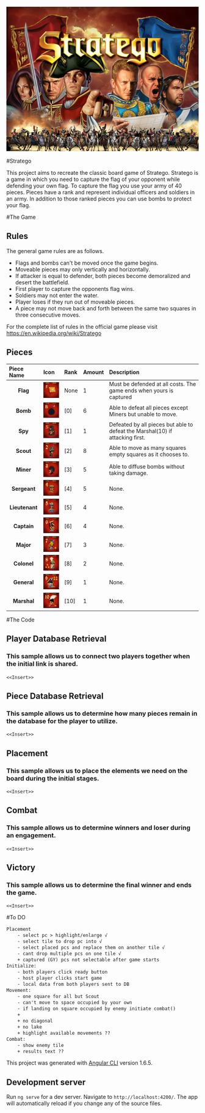 
![image](./src/assets/img/cover.png)

#Stratego

This project aims to recreate the classic board game of Stratego.  Stratego is a game in which you need to capture the flag of your opponent while defending your own flag. To capture the flag you use your army of 40 pieces. Pieces have a rank and represent individual officers and soldiers in an army. In addition to those ranked pieces you can use bombs to protect your flag.

#The Game


## Rules
The general game rules are as follows.
- Flags and bombs can't be moved once the game begins.
- Moveable pieces may only vertically and horizontally.
- If attacker is equal to defender, both pieces become demoralized and desert the battlefield.
- First player to capture the opponents flag wins.
- Soldiers may not enter the water.
- Player loses if they run out of moveable pieces.
- A piece may not move back and forth between the same two squares in three consecutive moves.

For the complete list of rules in the official game please visit
https://en.wikipedia.org/wiki/Stratego

## Pieces
| Piece Name |Icon | Rank | Amount | Description |
| :------------- | :------------- | :------------- | :------------- | :------------- |
| <center>**Flag**</center>| ![image](./src/assets/img/r0.jpg)| None | 1 | Must be defended at all costs.  The game ends when yours is captured |
| <center>**Bomb**</center>| ![image](./src/assets/img/r11.jpg) | [0] | 6 | Able to defeat all pieces except Miners but unable to move. |
| <center>**Spy**</center>| ![image](./src/assets/img/r1.jpg) | [1] | 1 | Defeated by all pieces but able to defeat the Marshal(10) if attacking first. |
| <center>**Scout**</center>| ![image](./src/assets/img/r2.jpg) | [2] | 8 | Able to move as many squares empty squares as it chooses to. |
| <center>**Miner**</center>| ![image](./src/assets/img/r3.jpg) | [3] | 5 | Able to diffuse bombs without taking damage. |
| <center>**Sergeant**</center>| ![image](./src/assets/img/r4.jpg) | [4] | 5 | None. |
| <center>**Lieutenant**</center>| ![image](./src/assets/img/r5.jpg) | [5] | 4 | None. |
| <center>**Captain**</center>| ![image](./src/assets/img/r6.jpg) | [6] | 4 | None. |
| <center>**Major**</center>| ![image](./src/assets/img/r7.jpg) | [7] | 3 | None. |
| <center>**Colonel**</center>| ![image](./src/assets/img/r8.jpg) | [8] | 2 | None. |
| <center>**General**</center>| ![image](./src/assets/img/r9.jpg) | [9] | 1 | None. |
| <center>**Marshal**</center>| ![image](./src/assets/img/r10.jpg) | [10] | 1 | None. |

#The Code

## Player Database Retrieval
### This sample allows us to connect two players together when the initial link is shared.
```
<<Insert>>
```

## Piece Database Retrieval
### This sample allows us to determine how many pieces remain in the database for the player to utilize.
```
<<Insert>>
```

## Placement
### This sample allows us to place the elements we need on the board during the initial stages.
```
<<Insert>>
```

## Combat
### This sample allows us to determine winners and loser during an engagement.
```
<<Insert>>
```

## Victory
### This sample allows us to determine the final winner and ends the game.
```
<<Insert>>
```




#To DO
```
Placement
    - select pc > highlight/enlarge √
    - select tile to drop pc into √
    - select placed pcs and replace them on another tile √
    - cant drop multiple pcs on one tile √
    + captured (GY) pcs not selectable after game starts
Initialize:
    - both players click ready button
    - host player clicks start game
    - local data from both players sent to DB
Movement:
    - one square for all but Scout
    - can't move to space occupied by your own
    - if landing on square occupied by enemy initiate combat()
    +
    + no diagonal
    + no lake
    + highlight available movements ??
Combat:
    - show enemy tile
    + results text ??
```


This project was generated with [Angular CLI](https://github.com/angular/angular-cli) version 1.6.5.

## Development server

Run `ng serve` for a dev server. Navigate to `http://localhost:4200/`. The app will automatically reload if you change any of the source files.
